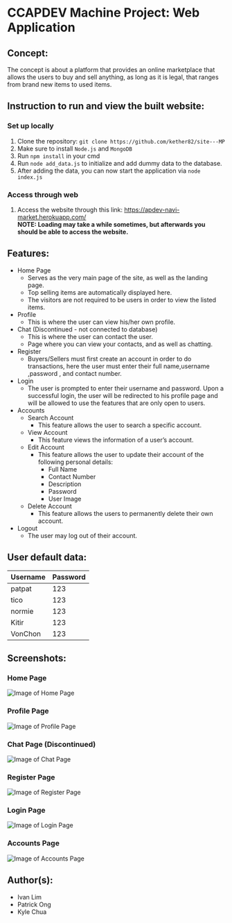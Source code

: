 # CCAPDEV Machine Project: Web Application
## Concept:
The concept is about a platform that provides an online marketplace that allows the users to buy and sell anything, as long as it is legal, that ranges from brand new items to used items.
## Instruction to run and view the built website:
### Set up locally
1. Clone the repository: `git clone https://github.com/kether82/site---MP`
2. Make sure to install `Node.js` and `MongoDB`
3. Run `npm install` in your cmd
4. Run `node add_data.js` to initialize and add dummy data to the database.
5. After adding the data, you can now start the application via `node index.js`
### Access through web
1. Access the website through this link: https://apdev-navi-market.herokuapp.com/  
**NOTE: Loading may take a while sometimes, but afterwards you should be able to access the website.**

## Features:
* Home Page
  * Serves as the very main page of the site, as well as the landing page.
  * Top selling items are automatically displayed here. 
  * The visitors are not required to be users in order to view the listed items. 
* Profile
  * This is where the user can view his/her own profile.
* Chat (Discontinued - not connected to database)
  * This is where the user can contact the user.
  * Page where you can view your contacts, and as well as chatting.
* Register
  * Buyers/Sellers must first create an account in order to do transactions, here the user must enter their full name,username ,password , and contact number.
* Login
  * The user is prompted to enter their username and password. Upon a successful login, the user will be redirected to his profile page and will be allowed to use the features       that are only open to users.
* Accounts
  * Search Account
    * This feature allows the user to search a specific account.
  * View Account
    * This feature views the information of a user’s account.
  * Edit Account
    * This feature allows the user to update their account of the following personal details:
      * Full Name
      * Contact Number
      * Description
      * Password
      * User Image
  * Delete Account
    * This feature allows the users to permanently delete their own account.
* Logout
  * The user may log out of their account.
## User default data:
 Username  | Password
------------- | -------------
patpat  | 123
tico  | 123
normie  | 123
Kitir  | 123
VonChon  | 123

    
## Screenshots:
### Home Page
![Image of Home Page](https://i.imgur.com/Hy9etAI.png)
### Profile Page
![Image of Profile Page](https://i.imgur.com/V0M7lmZ.png)
### Chat Page (Discontinued)
![Image of Chat Page](https://i.imgur.com/pQePXJr.png)
### Register Page
![Image of Register Page](https://i.imgur.com/58X0oSz.png)
### Login Page
![Image of Login Page](https://i.imgur.com/HzuPkeU.png)
### Accounts Page
![Image of Accounts Page](https://i.imgur.com/PN5ZMls.png)
## Author(s):
* Ivan Lim
* Patrick Ong
* Kyle Chua
